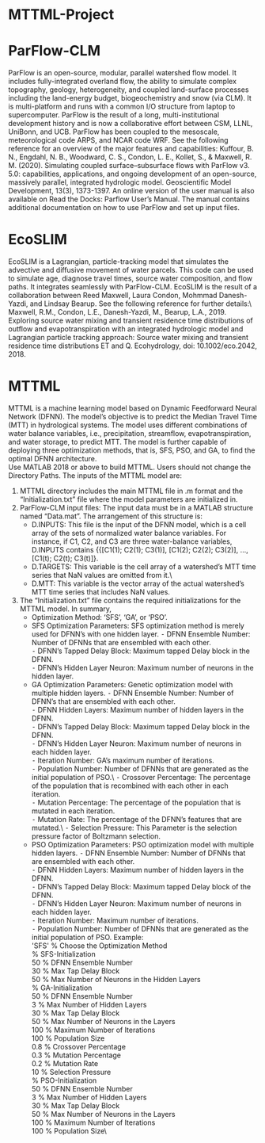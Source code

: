 # MTTML-Project
# ParFlow-CLM
ParFlow is an open-source, modular, parallel watershed flow model. It includes fully-integrated overland flow, the ability to simulate complex topography, geology, heterogeneity, and coupled land-surface processes including the land-energy budget, biogeochemistry and snow (via CLM). It is multi-platform and runs with a common I/O structure from laptop to supercomputer. ParFlow is the result of a long, multi-institutional development history and is now a collaborative effort between CSM, LLNL, UniBonn, and UCB. ParFlow has been coupled to the mesoscale, meteorological code ARPS, and NCAR code WRF. See the following reference for an overview of the major features and capabilities:
Kuffour, B. N., Engdahl, N. B., Woodward, C. S., Condon, L. E., Kollet, S., & Maxwell, R. M. (2020). Simulating coupled surface–subsurface flows with ParFlow v3. 5.0: capabilities, applications, and ongoing development of an open-source, massively parallel, integrated hydrologic model. Geoscientific Model Development, 13(3), 1373-1397.
An online version of the user manual is also available on Read the Docks: Parflow User’s Manual. The manual contains additional documentation on how to use ParFlow and set up input files. 
# EcoSLIM
EcoSLIM is a Lagrangian, particle-tracking model that simulates the advective and diffusive movement of water parcels. This code can be used to simulate age, diagnose travel times, source water composition, and flow paths. It integrates seamlessly with ParFlow-CLM. EcoSLIM is the result of a collaboration between Reed Maxwell, Laura Condon, Mohmmad Danesh-Yazdi, and Lindsay Bearup. See the following reference for further details:\ 
Maxwell, R.M., Condon, L.E., Danesh-Yazdi, M., Bearup, L.A., 2019. Exploring source water mixing and transient residence time distributions of outflow and evapotranspiration with an integrated hydrologic model and Lagrangian particle tracking approach: Source water mixing and transient residence time distributions ET and Q. Ecohydrology, doi: 10.1002/eco.2042, 2018.
# MTTML
MTTML is a machine learning model based on Dynamic Feedforward Neural Network (DFNN). The model’s objective is to predict the Median Travel Time (MTT) in hydrological systems. The model uses different combinations of water balance variables, i.e., precipitation, streamflow, evapotranspiration, and water storage, to predict MTT. The model is further capable of deploying three optimization methods, that is, SFS, PSO, and GA, to find the optimal DFNN architecture.\
Use MATLAB 2018 or above to build MTTML. Users should not change the Directory Paths. The inputs of the MTTML model are:
1.	MTTML directory includes the main MTTML file in .m format and the “Initialization.txt” file where the model parameters are initialized in.
2.	ParFlow-CLM input files: The input data must be in a MATLAB structure named “Data.mat”. The arrangement of this structure is:
    -	D.INPUTS: This file is the input of the DFNN model, which is a cell array of the sets of normalized water balance variables. For instance, if C1, C2, and C3 are three water-balance variables, D.INPUTS contains {{[C1(1); C2(1); C3(1)], [C1(2); C2(2); C3(2)], …, [C1(t); C2(t); C3(t)]}.
    -	D.TARGETS: This variable is the cell array of a watershed’s MTT time series that NaN values are omitted from it.\
    -	D.MTT: This variable is the vector array of the actual watershed’s MTT time series that includes NaN values.
3. The “Initialization.txt” file contains the required initializations for the MTTML model. In summary,
   -    Optimization Method: ‘SFS’, ‘GA’, or ‘PSO’.
   -	SFS Optimization Parameters: SFS optimization method is merely used for DFNN’s with one hidden layer.
        ⁃	DFNN Ensemble Number: Number of DFNNs that are ensembled with each other.\
        ⁃	DFNN’s Tapped Delay Block: Maximum tapped Delay block in the DFNN.\
        ⁃	DFNN’s Hidden Layer Neuron: Maximum number of neurons in the hidden layer.
   -	GA Optimization Parameters: Genetic optimization model with multiple hidden layers.
        ⁃	DFNN Ensemble Number: Number of DFNN’s that are ensembled with each other.\
        ⁃	DFNN Hidden Layers: Maximum number of hidden layers in the DFNN.\
        ⁃	DFNN’s Tapped Delay Block: Maximum tapped Delay block in the DFNN.\
        ⁃	DFNN’s Hidden Layer Neuron: Maximum number of neurons in each hidden layer.\
        ⁃	Iteration Number: GA’s maximum number of iterations.\
        ⁃	Population Number: Number of DFNNs that are generated as the initial population of PSO.\ 
        ⁃	Crossover Percentage: The percentage of the population that is recombined with each other in each iteration.\
        ⁃	Mutation Percentage: The percentage of the population that is mutated in each iteration.\
        ⁃	Mutation Rate: The percentage of the DFNN’s features that are mutated.\ 
        ⁃	Selection Pressure: This Parameter is the selection pressure factor of Boltzmann selection.
    -	PSO Optimization Parameters: PSO optimization model with multiple hidden layers.
        ⁃	DFNN Ensemble Number: Number of DFNNs that are ensembled with each other.\
        ⁃	DFNN Hidden Layers: Maximum number of hidden layers in the DFNN.\
        ⁃	DFNN’s Tapped Delay Block: Maximum tapped Delay block of the DFNN.\
        ⁃	DFNN’s Hidden Layer Neuron: Maximum number of neurons in each hidden layer.\
        ⁃	Iteration Number: Maximum number of iterations.\
        ⁃	Population Number: Number of DFNNs that are generated as the initial population of PSO. 
Example:\
'SFS'        % Choose the Optimization Method\
% SFS-Initialization\
50           % DFNN Ensemble Number\
30           % Max Tap Delay Block\
50           % Max Number of Neurons in the Hidden Layers\
% GA-Initialization\
50           % DFNN Ensemble Number\
3            % Max Number of Hidden Layers\
30           % Max Tap Delay Block\
50           % Max Number of Neurons in the Layers\
100          % Maximum Number of Iterations\
100          % Population Size\
0.8          % Crossover Percentage\
0.3          % Mutation Percentage\
0.2          % Mutation Rate\
10           % Selection Pressure\
% PSO-Initialization\
50           % DFNN Ensemble Number\
3            % Max Number of Hidden Layers\
30           % Max Tap Delay Block\
50           % Max Number of Neurons in the Layers\
100          % Maximum Number of Iterations\
100          % Population Size\

